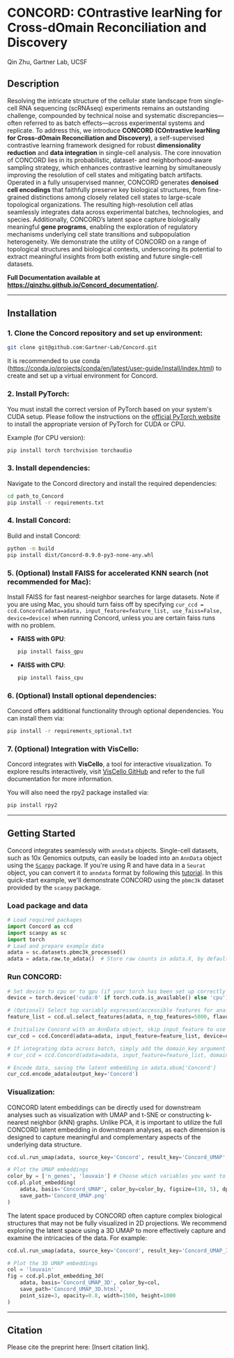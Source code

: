 # CONCORD: COntrastive learNing for Cross-dOmain Reconciliation and Discovery

Qin Zhu, Gartner Lab, UCSF

## Description

Resolving the intricate structure of the cellular state landscape from single-cell RNA sequencing (scRNAseq) experiments remains an outstanding challenge, compounded by technical noise and systematic discrepancies—often referred to as batch effects—across experimental systems and replicate. To address this, we introduce **CONCORD (COntrastive learNing for Cross-dOmain Reconciliation and Discovery)**, a self-supervised contrastive learning framework designed for robust **dimensionality reduction** and **data integration** in single-cell analysis. The core innovation of CONCORD lies in its probabilistic, dataset- and neighborhood-aware sampling strategy, which enhances contrastive learning by simultaneously improving the resolution of cell states and mitigating batch artifacts. Operated in a fully unsupervised manner, CONCORD generates **denoised cell encodings** that faithfully preserve key biological structures, from fine-grained distinctions among closely related cell states to large-scale topological organizations. The resulting high-resolution cell atlas seamlessly integrates data across experimental batches, technologies, and species. Additionally, CONCORD’s latent space capture biologically meaningful **gene programs**, enabling the exploration of regulatory mechanisms underlying cell state transitions and subpopulation heterogeneity. We demonstrate the utility of CONCORD on a range of topological structures and biological contexts, underscoring its potential to extract meaningful insights from both existing and future single-cell datasets.

**Full Documentation available at https://qinzhu.github.io/Concord_documentation/.**

---

## Installation

### 1. Clone the Concord repository and set up environment:

```bash
git clone git@github.com:Gartner-Lab/Concord.git
```

It is recommended to use conda (https://conda.io/projects/conda/en/latest/user-guide/install/index.html) to create and set up a virtual environment for Concord.

### 2. Install PyTorch:

You must install the correct version of PyTorch based on your system's CUDA setup. Please follow the instructions on the [official PyTorch website](https://pytorch.org/get-started/locally/) to install the appropriate version of PyTorch for CUDA or CPU.

Example (for CPU version):
```bash
pip install torch torchvision torchaudio
```

### 3. Install dependencies:

Navigate to the Concord directory and install the required dependencies:

```bash
cd path_to_Concord
pip install -r requirements.txt
```

### 4. Install Concord:
Build and install Concord:

```bash
python -m build
pip install dist/Concord-0.9.0-py3-none-any.whl
```

### 5. (Optional) Install FAISS for accelerated KNN search (not recommended for Mac):

Install FAISS for fast nearest-neighbor searches for large datasets. Note if you are using Mac, you should turn faiss off by specifying `cur_ccd = ccd.Concord(adata=adata, input_feature=feature_list, use_faiss=False, device=device)` when running Concord, unless you are certain faiss runs with no problem.

- **FAISS with GPU**:
  ```bash
  pip install faiss_gpu
  ```
- **FAISS with CPU**:
  ```bash
  pip install faiss_cpu
  ```

### 6. (Optional) Install optional dependencies:

Concord offers additional functionality through optional dependencies. You can install them via:
```bash
pip install -r requirements_optional.txt
```

### 7. (Optional) Integration with VisCello:

Concord integrates with **VisCello**, a tool for interactive visualization. To explore results interactively, visit [VisCello GitHub](https://github.com/kimpenn/VisCello) and refer to the full documentation for more information.

You will also need the rpy2 package installed via:
```bash
pip install rpy2
```

---

## Getting Started

Concord integrates seamlessly with `anndata` objects. 
Single-cell datasets, such as 10x Genomics outputs, can easily be loaded into an `AnnData` object using the [`Scanpy`](https://scanpy.readthedocs.io/) package. If you're using R and have data in a `Seurat` object, you can convert it to `anndata` format by following this [tutorial](https://qinzhu.github.io/Concord_documentation/). 
In this quick-start example, we'll demonstrate CONCORD using the `pbmc3k` dataset provided by the `scanpy` package.

### Load package and data

```python
# Load required packages
import Concord as ccd
import scanpy as sc
import torch
# Load and prepare example data
adata = sc.datasets.pbmc3k_processed()
adata = adata.raw.to_adata()  # Store raw counts in adata.X, by default Concord will run standard total count normalization and log transformation internally, not necessary if you want to use your normalized data in adata.X, if so, specify 'X' in cur_ccd.encode_adata(input_layer_key='X', output_key='Concord')
```

### Run CONCORD:

```python
# Set device to cpu or to gpu (if your torch has been set up correctly to use GPU), for mac you can use either torch.device('mps') or torch.device('cpu')
device = torch.device('cuda:0' if torch.cuda.is_available() else 'cpu')

# (Optional) Select top variably expressed/accessible features for analysis (other methods besides seurat_v3 available)
feature_list = ccd.ul.select_features(adata, n_top_features=5000, flavor='seurat_v3')

# Initialize Concord with an AnnData object, skip input_feature to use all features
cur_ccd = ccd.Concord(adata=adata, input_feature=feature_list, device=device) 

# If integrating data across batch, simply add the domain_key argument to indicate the batch key in adata.obs
# cur_ccd = ccd.Concord(adata=adata, input_feature=feature_list, domain_key='batch', device=device) 

# Encode data, saving the latent embedding in adata.obsm['Concord']
cur_ccd.encode_adata(output_key='Concord')
```

### Visualization:

CONCORD latent embeddings can be directly used for downstream analyses such as visualization with UMAP and t-SNE or constructing k-nearest neighbor (kNN) graphs. Unlike PCA, it is important to utilize the full CONCORD latent embedding in downstream analyses, as each dimension is designed to capture meaningful and complementary aspects of the underlying data structure.

```python
ccd.ul.run_umap(adata, source_key='Concord', result_key='Concord_UMAP', n_components=2, n_neighbors=15, min_dist=0.1, metric='euclidean')

# Plot the UMAP embeddings
color_by = ['n_genes', 'louvain'] # Choose which variables you want to visualize
ccd.pl.plot_embedding(
    adata, basis='Concord_UMAP', color_by=color_by, figsize=(10, 5), dpi=600, ncols=2, font_size=6, point_size=10, legend_loc='on data',
    save_path='Concord_UMAP.png'
)
```

The latent space produced by CONCORD often capture complex biological structures that may not be fully visualized in 2D projections. We recommend exploring the latent space using a 3D UMAP to more effectively capture and examine the intricacies of the data. For example:

```python
ccd.ul.run_umap(adata, source_key='Concord', result_key='Concord_UMAP_3D', n_components=3, n_neighbors=15, min_dist=0.1, metric='euclidean')

# Plot the 3D UMAP embeddings
col = 'louvain'
fig = ccd.pl.plot_embedding_3d(
    adata, basis='Concord_UMAP_3D', color_by=col, 
    save_path='Concord_UMAP_3D.html',
    point_size=3, opacity=0.8, width=1500, height=1000
)
```

---

## Citation

Please cite the preprint here: [Insert citation link].

